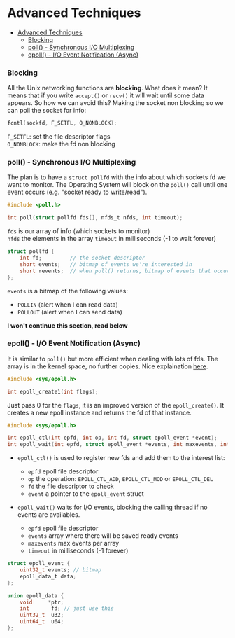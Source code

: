 # Advanced Techniques

- [Advanced Techniques](#advanced-techniques)
    - [Blocking](#blocking)
    - [poll() - Synchronous I/O Multiplexing](#poll---synchronous-io-multiplexing)
    - [epoll() - I/O Event Notification (Async)](#epoll---io-event-notification-async)

### Blocking

All the Unix networking functions are **blocking**. What does it mean? It means that if you write `accept()` or `recv()`
it will wait until some data appears. So how we can avoid this? Making the socket non blocking so we can poll the socket
for info:

```c
fcntl(sockfd, F_SETFL, O_NONBLOCK);
```

`F_SETFL`: set the file descriptor flags  
`O_NONBLOCK`: make the fd non blocking

### poll() - Synchronous I/O Multiplexing

The plan is to have a `struct pollfd` with the info about which sockets fd we want to monitor. The Operating System will
block on the `poll()` call until one event occurs (e.g. "socket ready to write/read").

```c
#include <poll.h>

int poll(struct pollfd fds[], nfds_t nfds, int timeout);
```

`fds` is our array of info (which sockets to monitor)  
`nfds` the elements in the array
`timeout` in milliseconds (-1 to wait forever)

```c
struct pollfd {
    int fd;         // the socket descriptor
    short events;   // bitmap of events we're interested in
    short revents;  // when poll() returns, bitmap of events that occurred
};
```

`events` is a bitmap of the following values:

- `POLLIN` (alert when I can read data)
- `POLLOUT` (alert when I can send data)

**I won't continue this section, read below**

### epoll() - I/O Event Notification (Async)

It is similar to `poll()` but more efficient when dealing with lots of fds. The array is in the kernel space, no further
copies. Nice explaination [here](https://copyconstruct.medium.com/the-method-to-epolls-madness-d9d2d6378642).

```c
#include <sys/epoll.h>

int epoll_create1(int flags);
```

Just pass 0 for the `flags`, it is an improved version of the `epoll_create()`. It creates a new epoll instance and
returns the fd of that instance.

```c
#include <sys/epoll.h>

int epoll_ctl(int epfd, int op, int fd, struct epoll_event *event);
int epoll_wait(int epfd, struct epoll_event *events, int maxevents, int timeout);
```

- `epoll_ctl()` is used to register new fds and add them to the interest list:
    - `epfd` epoll file descriptor
    - `op` the operation: `EPOLL_CTL_ADD`, `EPOLL_CTL_MOD` or `EPOLL_CTL_DEL`
    - `fd` the file descriptor to check
    - `event` a pointer to the `epoll_event` struct

- `epoll_wait()` waits for I/O events, blocking the calling thread if no events are availables.
    - `epfd` epoll file descriptor
    - `events` array where there will be saved ready events
    - `maxevents` max events per array
    - `timeout` in milliseconds (-1 forever)

```c
struct epoll_event {
    uint32_t events; // bitmap
    epoll_data_t data;
};

union epoll_data {
    void     *ptr;
    int       fd; // just use this
    uint32_t  u32;
    uint64_t  u64;
};
```
